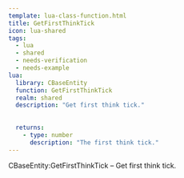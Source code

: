 ```yaml
---
template: lua-class-function.html
title: GetFirstThinkTick
icon: lua-shared
tags:
  - lua
  - shared
  - needs-verification
  - needs-example
lua:
  library: CBaseEntity
  function: GetFirstThinkTick
  realm: shared
  description: "Get first think tick."
  
  
  returns:
    - type: number
      description: "The first think tick."
---
```


<div class="lua__search__keywords">
CBaseEntity:GetFirstThinkTick &#x2013; Get first think tick.
</div>
